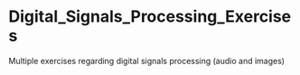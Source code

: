 # Digital_Signals_Processing_Exercises
Multiple exercises regarding digital signals processing (audio and images)
